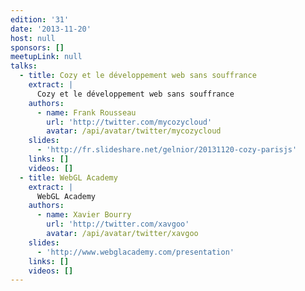 ```yaml
---
edition: '31'
date: '2013-11-20'
host: null
sponsors: []
meetupLink: null
talks:
  - title: Cozy et le développement web sans souffrance
    extract: |
      Cozy et le développement web sans souffrance
    authors:
      - name: Frank Rousseau
        url: 'http://twitter.com/mycozycloud'
        avatar: /api/avatar/twitter/mycozycloud
    slides:
      - 'http://fr.slideshare.net/gelnior/20131120-cozy-parisjs'
    links: []
    videos: []
  - title: WebGL Academy
    extract: |
      WebGL Academy
    authors:
      - name: Xavier Bourry
        url: 'http://twitter.com/xavgoo'
        avatar: /api/avatar/twitter/xavgoo
    slides:
      - 'http://www.webglacademy.com/presentation'
    links: []
    videos: []
---
```


